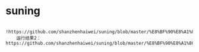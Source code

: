 # suning

      
        !https://github.com/shanzhenhaiwei/suning/blob/master/%E8%BF%90%E8%A1%8C%E7%BB%93%E6%9E%9C%E5%9B%BE1.png
        运行结果2：https://github.com/shanzhenhaiwei/suning/blob/master/%E8%BF%90%E8%A1%8C%E7%BB%93%E6%9E%9C%E5%9B%BE2.png
      


